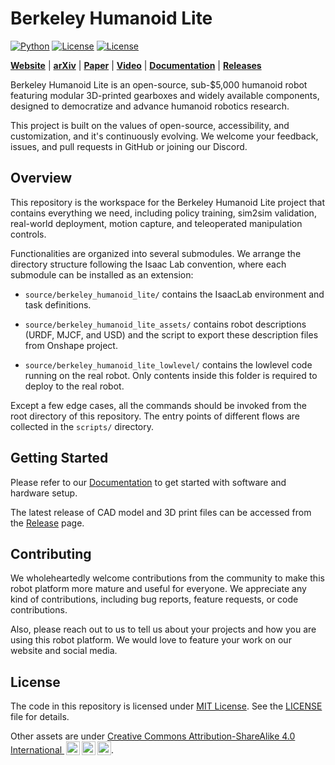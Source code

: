 # Berkeley Humanoid Lite

[![Python](https://img.shields.io/badge/python-3.10-blue.svg)](https://docs.python.org/3/whatsnew/3.10.html)
[![License](https://img.shields.io/badge/license-MIT-yellow.svg)](https://opensource.org/license/mit)
[![License](https://img.shields.io/badge/license-CC%20BY--SA%204.0-orange.svg)](https://creativecommons.org/licenses/by-sa/4.0/)

**[Website](http://lite.berkeley-humanoid.org/)** | **[arXiv]()** | **[Paper](https://lite.berkeley-humanoid.org/static/paper/demonstrating-berkeley-humanoid-lite.pdf)** | **[Video](https://youtu.be/dIdJGkMDFl4?si=SRD7HhQQbhM3JCRA)** | **[Documentation](https://berkeley-humanoid-lite.gitbook.io/berkeley-humanoid-lite-docs)** | **[Releases](https://berkeley-humanoid-lite.gitbook.io/docs/releases)**


Berkeley Humanoid Lite is an open-source, sub-$5,000 humanoid robot featuring modular 3D-printed gearboxes and widely available components, designed to democratize and advance humanoid robotics research.

This project is built on the values of open-source, accessibility, and customization, and it's continuously evolving. We welcome your feedback, issues, and pull requests in GitHub or joining our Discord.

## Overview

This repository is the workspace for the Berkeley Humanoid Lite project that contains everything we need, including policy training, sim2sim validation, real-world deployment, motion capture, and teleoperated manipulation controls.

Functionalities are organized into several submodules. We arrange the directory structure following the Isaac Lab convention, where each submodule can be installed as an extension:

- `source/berkeley_humanoid_lite/` contains the IsaacLab environment and task definitions.

- `source/berkeley_humanoid_lite_assets/` contains robot descriptions (URDF, MJCF, and USD) and the script to export these description files from Onshape project.

- `source/berkeley_humanoid_lite_lowlevel/` contains the lowlevel code running on the real robot. Only contents inside this folder is required to deploy to the real robot.

Except a few edge cases, all the commands should be invoked from the root directory of this repository. The entry points of different flows are collected in the `scripts/` directory.


## Getting Started

Please refer to our [Documentation]() to get started with software and hardware setup.

The latest release of CAD model and 3D print files can be accessed from the [Release]() page.


## Contributing

We wholeheartedly welcome contributions from the community to make this robot platform more mature and useful for everyone. We appreciate any kind of contributions, including bug reports, feature requests, or code contributions.

Also, please reach out to us to tell us about your projects and how you are using this robot platform. We would love to feature your work on our website and social media.

## License

The code in this repository is licensed under [MIT License](https://opensource.org/license/mit). See the [LICENSE](LICENSE) file for details.

Other assets are under [Creative Commons Attribution-ShareAlike 4.0 International <img style="height:22px!important;margin-left:3px;vertical-align:text-bottom;" src="https://mirrors.creativecommons.org/presskit/icons/cc.svg?ref=chooser-v1" alt=""><img style="height:22px!important;margin-left:3px;vertical-align:text-bottom;" src="https://mirrors.creativecommons.org/presskit/icons/by.svg?ref=chooser-v1" alt=""><img style="height:22px!important;margin-left:3px;vertical-align:text-bottom;" src="https://mirrors.creativecommons.org/presskit/icons/sa.svg?ref=chooser-v1" alt="">](https://creativecommons.org/licenses/by-sa/4.0).
